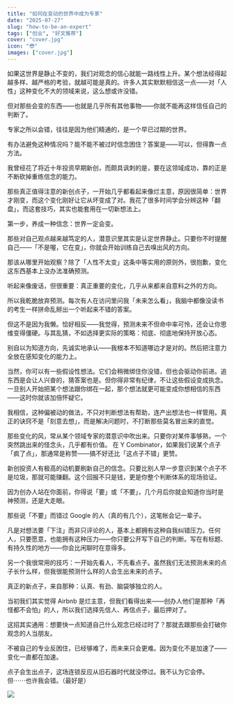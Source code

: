 ```yaml
---
title: "如何在变动的世界中成为专家"
date: "2025-07-27"
slug: "how-to-be-an-expert"
tags: ["创业", "好文推荐"]
cover: "cover.jpg"
icon: "😎"
images: ["cover.jpg"]
---
```

如果这世界是静止不变的，我们对观念的信心就能一路线性上升。某个想法经得起越多样、越严格的考验，就越可能是真的。许多人其实默默相信这一点——对「人性」这种变化不大的领域来说，这么想或许没错。



但对那些会变的东西——也就是几乎所有其他事物——你就不能再这样信任自己的判断了。



专家之所以会错，往往是因为他们精通的，是一个早已过期的世界。



有办法避免这种情况吗？能不能不被过时信念困住？答案是——可以，但得靠一点方法。



我曾经花了将近十年投资早期新创，而颇具讽刺的是，要在这领域成功，靠的正是不断砍掉重练信念的能力。



那些真正值得注意的新创点子，一开始几乎都看起来像烂主意，原因很简单：世界才刚变，而这个变化刚好让它从坏变成了对。我花了很多时间学会分辨这种「翻盘」，而这套技巧，其实也能套用在一切新想法上。



第一步，养成一种信念：世界一定会变。



那些对自己观点越来越笃定的人，潜意识里其实是认定世界静止。只要你不时提醒自己——「不是喔，它在变」，你就会开始训练自己去嗅出风的方向。



那该从哪里开始观察？除了「人性不太变」这条中等实用的原则外，很抱歉，变化这东西基本上没办法准确预测。



听起来像废话，但很重要：真正重要的变化，几乎从来都来自意料之外的方向。



所以我乾脆放弃预测。每次有人在访问里问我「未来怎么看」，我脑中都像没读书的考生一样拼命乱掰出一个听起来不错的答案。



但这不是因为我懒。恰好相反——我觉得，预测未来不但命中率可怜，还会让你思维变得僵硬。与其乱猜，不如选择更实际的策略：彻底、彻底地保持开放心态。



别自以为知道方向，先诚实地承认——我根本不知道哪边才是对的。然后把注意力全放在感知变化的能力上。



当然，你可以有一些假设性想法。它们会稍微绑住你没错，但也会驱动你前进。追东西是会让人兴奋的，猜答案也是。但你得非常有纪律，不让这些假设变成执念。
一旦别人开始把某个想法跟你绑在一起，那个想法就更可能变成你想相信的东西——这时你就该加倍怀疑它。



我相信，这种偏被动的做法，不只对判断想法有帮助，连产出想法也一样管用。真正的诀窍不是「刻意去想」，而是解决问题时，不打断那些莫名冒出来的直觉。



那些变化的风，常从某个领域专家的潜意识中吹出来。只要你对某件事够熟，一个突然跳出来的怪念头，几乎都有价值。
在 Y Combinator，如果我们说某个点子「疯了点」，那通常是称赞——搞不好还比「这点子不错」更赞。



新创投资人有极高的动机要刷新自己的信念。只要比别人早一步意识到某个点子不是垃圾，那就可能赚翻。这个回报不只是钱，更是你整个判断体系的现场验证。



因为创办人站在你面前，你得说「要」或「不要」，几个月后你就会知道你当时是神预测，还是大走眼。



那些说「不要」而错过 Google 的人（真的有几个），这笔帐会记一辈子。



凡是对想法要「下注」而非只评论的人，基本上都拥有这种自我纠错压力。任何人，只要愿意，也能拥有这种压力——你只要公开写下自己的判断。写在有标题、有持久性的地方——你会比闲聊时在意得多。



另一个我很常用的技巧：一开始先看人，不先看点子。虽然我们无法预测未来的点子长什么样，但我很能预测什么样的人会生出未来的点子。



真正的新点子，来自那种：认真、有劲、脑袋够独立的人。



当初我们其实觉得 Airbnb 是烂主意，但我们看得出来——创办人他们是那种「再怪都不会怕」的人，所以我们选择先信人、再信点子，最后押对了。



这招其实通用：想要快一点知道自己什么观念已经过时了？那就去跟那些会打破你观念的人当朋友。



不被自己的专业反困住，已经够难了，而未来只会更难。因为变化不是加速了——变化一直都在加速。



点子会生出点子，这场连锁反应从旧石器时代就没停过。我不认为它会停。
但⋯⋯也许我会错。（最好是）




![](https://prod-files-secure.s3.us-west-2.amazonaws.com/112d0858-5090-4d34-a606-b75eb8d65fd2/46476355-9cf3-4e99-9b7a-3531bc426380/1000202064.png?X-Amz-Algorithm=AWS4-HMAC-SHA256&X-Amz-Content-Sha256=UNSIGNED-PAYLOAD&X-Amz-Credential=ASIAZI2LB466WVOGAUSY%2F20250818%2Fus-west-2%2Fs3%2Faws4_request&X-Amz-Date=20250818T234420Z&X-Amz-Expires=3600&X-Amz-Security-Token=IQoJb3JpZ2luX2VjEGcaCXVzLXdlc3QtMiJIMEYCIQDddpCMR0HIW4QXLHBxbfgM8NwWiqgRBYnEv0%2BBF0katwIhAJa6lGTTURlwf77Dxm0Fyjn6FnhS1M3eo8N5Oa4S%2BVHVKogECLD%2F%2F%2F%2F%2F%2F%2F%2F%2F%2FwEQABoMNjM3NDIzMTgzODA1Igy%2FuakNLY9uVj369i8q3ANBmNMxASTEm2Vv4xpYL%2BN8kFh56ODpY91vL6v4BCGGzZUY2JSO24oE3Or5luoiOu0giRpY%2FEyfWEehyMicXOXz4oqZmD%2FKJn166pGziJTSzpoItWlMAc%2FMBL5pbTHm96%2F3FF10e59oIG6kj20xTE12RkAipSBLTQ1DXY7JjkXsiNHEb0yHp8WYEWR0tvn%2B3%2BGJhwg6Q6%2FAfDTMeMmqRy0Bfq4i9R%2Fppxo6ulMKIDn1X%2FA%2BLhhe6Y73YlUFEwu9i%2FdtckgAe42ig5lgMbMaKghtHhnm323A5%2FymBMbEWHwg5hRIF%2BC8bekZGCRGEAZuj2G1A39YZwSHL3NjNqZWNfIiRBIm5ysYLn2PVQ1k6HDRwFsQofyayusYarQmRB5uUqajVbXJFobmzKG6ZSfpfS7EBLFvu4lYxmgFc%2FE9GumjWgsngBlyhcTgPQpCL2aBUSYH2k6uPjqNv2K0pMQEoq1IWJjEq0sBRPD%2Fl44A0eDxE%2BjU6wMMrvififmpgHJ%2BIzcfdkzdNQqDnA4ZRIR6M8LH9orNggApiuhtSYUqZ6LxSzX6XXhktaQRJPTvxsgUlMqNWZRxAzep15J6iScfLmsWe67LSpwh9ZcXQH80l359LeZB7Kofb%2BU7UgpJBTCn547FBjqkAW2ppHNNkpw9Yfqsq4tiOw0plPrv8D6qybrzp5sT0OkCYIQxf53OJJ0B6oRZnkazklj5z6ldIxbV46sOZgZx40v3jxXrG6GGoHUq0jVQOQrb2kT0qxvfIlLSVapKRF39sS%2Fh9f38mAqqt%2FLhNjwVIJWmjLCrYtbdVJD3DAxtncwH4R6iEWupL0VWKl1ulaHxVmlEtUTY9UWEtezVNkOqrCHwbXmH&X-Amz-Signature=1287c23ee2bc8686fc77906563bf8495c94b0c7d9f7a697b3df3112bc6bad44c&X-Amz-SignedHeaders=host&x-amz-checksum-mode=ENABLED&x-id=GetObject)

